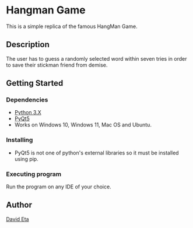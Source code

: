 # Hangman Game

This is a simple replica of the famous HangMan Game.

## Description

The user has to guess a randomly selected word within seven tries in order to save their stickman friend from demise.

## Getting Started

### Dependencies

* [Python 3.X](https://www.python.org/downloads/)
* [PyQt5](https://pypi.org/project/PyQt5/)
* Works on Windows 10, Windows 11, Mac OS and Ubuntu.

### Installing

* PyQt5 is not one of python's external libraries so it must be installed using pip.

### Executing program

Run the program on any IDE of your choice.

## Author

[David Eta](https://github.com/david-eta/)
